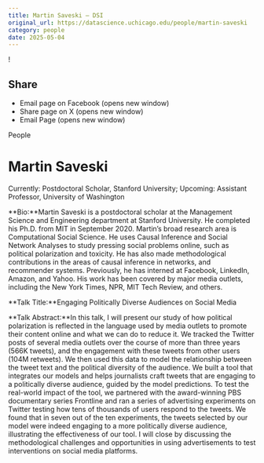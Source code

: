 ```yaml
---
title: Martin Saveski – DSI
original_url: https://datascience.uchicago.edu/people/martin-saveski
category: people
date: 2025-05-04
---
```


<!-- Table-like structure detected -->

!

## Share

* Email page on Facebook (opens new window)
* Share page on X (opens new window)
* Email Page (opens new window)

<!-- Table-like structure detected -->

People

# Martin Saveski

Currently: Postdoctoral Scholar, Stanford University; Upcoming: Assistant Professor, University of Washington

**Bio:**Martin Saveski is a postdoctoral scholar at the Management Science and Engineering department at Stanford University. He completed his Ph.D. from MIT in September 2020. Martin’s broad research area is Computational Social Science. He uses Causal Inference and Social Network Analyses to study pressing social problems online, such as political polarization and toxicity. He has also made methodological contributions in the areas of causal inference in networks, and recommender systems. Previously, he has interned at Facebook, LinkedIn, Amazon, and Yahoo. His work has been covered by major media outlets, including the New York Times, NPR, MIT Tech Review, and others.

**Talk Title:**Engaging Politically Diverse Audiences on Social Media

**Talk Abstract:**In this talk, I will present our study of how political polarization is reflected in the language used by media outlets to promote their content online and what we can do to reduce it. We tracked the Twitter posts of several media outlets over the course of more than three years (566K tweets), and the engagement with these tweets from other users (104M retweets). We then used this data to model the relationship between the tweet text and the political diversity of the audience. We built a tool that integrates our models and helps journalists craft tweets that are engaging to a politically diverse audience, guided by the model predictions. To test the real-world impact of the tool, we partnered with the award-winning PBS documentary series Frontline and ran a series of advertising experiments on Twitter testing how tens of thousands of users respond to the tweets. We found that in seven out of the ten experiments, the tweets selected by our model were indeed engaging to a more politically diverse audience, illustrating the effectiveness of our tool. I will close by discussing the methodological challenges and opportunities in using advertisements to test interventions on social media platforms.
